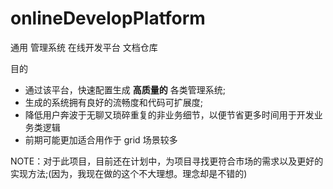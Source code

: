 # onlineDevelopPlatform
通用 管理系统 在线开发平台 文档仓库

目的
* 通过该平台，快速配置生成 **高质量的** 各类管理系统;
* 生成的系统拥有良好的流畅度和代码可扩展度;
* 降低用户奔波于无聊又琐碎重复的非业务细节，以便节省更多时间用于开发业务类逻辑
* 前期可能更加适合用作于 grid 场景较多

NOTE：对于此项目，目前还在计划中，为项目寻找更符合市场的需求以及更好的实现方法;(因为，我现在做的这个不大理想。理念却是不错的)
